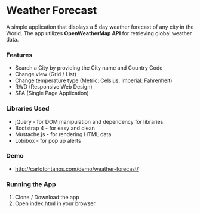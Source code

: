 # Weather Forecast

A simple application that displays a 5 day weather forecast of any city in the World. The app utilizes **OpenWeatherMap API** for retrieving global weather data. 

### Features
- Search a City by providing the City name and Country Code
- Change view (Grid / List)
- Change temperature type (Metric: Celsius, Imperial: Fahrenheit)
- RWD (Responsive Web Design)
- SPA (Single Page Application)

### Libraries Used
- jQuery - for DOM manipulation and dependency for libraries.
- Bootstrap 4 - for easy and clean 
- Mustache.js - for rendering HTML data. 
- Lobibox - for pop up alerts

### Demo
- http://carlofontanos.com/demo/weather-forecast/

### Running the App
1. Clone / Download the app
2. Open index.html in your browser. 